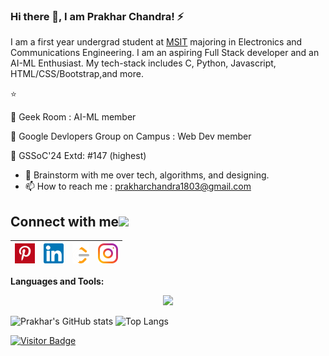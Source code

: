 ### Hi there 👋, I am Prakhar Chandra! ⚡


I am a first year undergrad student at [MSIT](https://msit.in/) majoring in Electronics and Communications Engineering. I am an aspiring Full Stack developer and an AI-ML Enthusiast. My tech-stack includes C, Python, Javascript, HTML/CSS/Bootstrap,and more. 

⭐ 

🚀 Geek Room : AI-ML member

🚀 Google Devlopers Group on Campus : Web Dev member

🔭 GSSoC'24 Extd: #147 (highest) 

- 💬 Brainstorm with me over tech, algorithms, and designing.
- 📫 How to reach me : prakharchandra1803@gmail.com


## Connect with me<img src="https://github.com/TheDudeThatCode/TheDudeThatCode/blob/master/Assets/Handshake.gif" height="32px">

| [<img src="https://github.com/edent/SuperTinyIcons/blob/master/images/svg/pinterest.svg" alt="Pinterest" height="32">](https://in.pinterest.com/prakharchandra1803/) | [<img src="https://github.com/Savio629/Savio629/blob/main/Assets/Linkedin.svg" alt="LinkedIn" height="32">](https://www.linkedin.com/in/prakhar-chandra-33a1a7326) | [<img src="https://github.com/AP-XD/AP-XD/blob/main/Assets/leet-code.svg" alt="LeetCode" height="32">](https://leetcode.com/phoenix1803/) | [<img src="https://github.com/AP-XD/AP-XD/blob/main/Assets/Instagram.svg" alt="Instagram" height="32">](https://www.instagram.com/prakhar_1803_/)
|:---:|:---:|:---:|:---:|


**Languages and Tools:** 
<p align="center">
  <a href="https://skillicons.dev">
    <img src="https://skillicons.dev/icons?i=c,html,css,js,nodejs,python,vscode,git,github,figma,mongodb,firebase" />
  </a>
</p>


![Prakhar's GitHub stats](https://github-readme-stats-sigma-five.vercel.app/api?username=phoenix1803&theme=tokyonight&show_icons=true)
![Top Langs](https://github-readme-stats-sigma-five.vercel.app/api/top-langs/?username=phoenix1803&theme=tokyonight&hide_progress=true)

[![Visitor Badge](https://visitor-badge.laobi.icu/badge?page_id=phoenix1803_phoenix1803)](https://visitor-badge.laobi.icu)
